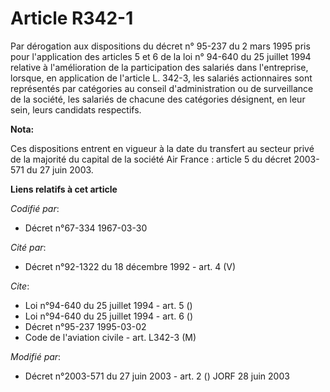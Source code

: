 # Article R342-1

Par dérogation aux dispositions du décret n° 95-237 du 2 mars 1995 pris pour l'application des articles 5 et 6 de la loi n°
94-640 du 25 juillet 1994 relative à l'amélioration de la participation des salariés dans l'entreprise, lorsque, en
application de l'article L. 342-3, les salariés actionnaires sont représentés par catégories au conseil d'administration ou
de surveillance de la société, les salariés de chacune des catégories désignent, en leur sein, leurs candidats respectifs.

**Nota:**

Ces dispositions entrent en vigueur à la date du transfert au secteur privé de la majorité du capital de la société Air
France : article 5 du décret 2003-571 du 27 juin 2003.

**Liens relatifs à cet article**

_Codifié par_:

  - Décret n°67-334 1967-03-30

_Cité par_:

  - Décret n°92-1322 du 18 décembre 1992 - art. 4 (V)

_Cite_:

  - Loi n°94-640 du 25 juillet 1994 - art. 5 ()
  - Loi n°94-640 du 25 juillet 1994 - art. 6 ()
  - Décret n°95-237 1995-03-02
  - Code de l'aviation civile - art. L342-3 (M)

_Modifié par_:

  - Décret n°2003-571 du 27 juin 2003 - art. 2 () JORF 28 juin 2003
